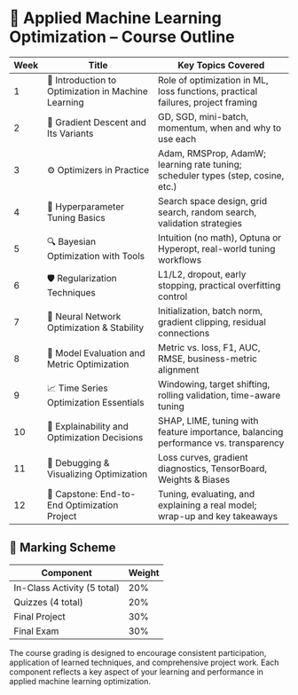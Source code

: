 # 📘 Applied Machine Learning Optimization – Course Outline

| Week | Title                                               | Key Topics Covered                                                                 |
|---------|-----------------------------------------------------|------------------------------------------------------------------------------------|
| 1       | 🧭 Introduction to Optimization in Machine Learning | Role of optimization in ML, loss functions, practical failures, project framing   |
| 2       | 🧮 Gradient Descent and Its Variants                | GD, SGD, mini-batch, momentum, when and why to use each                           |
| 3       | ⚙️ Optimizers in Practice                           | Adam, RMSProp, AdamW; learning rate tuning; scheduler types (step, cosine, etc.)  |
| 4       | 🧪 Hyperparameter Tuning Basics                     | Search space design, grid search, random search, validation strategies            |
| 5       | 🔍 Bayesian Optimization with Tools                 | Intuition (no math), Optuna or Hyperopt, real-world tuning workflows              |
| 6       | 🛡️ Regularization Techniques                        | L1/L2, dropout, early stopping, practical overfitting control                     |
| 7       | 🧠 Neural Network Optimization & Stability          | Initialization, batch norm, gradient clipping, residual connections               |
| 8       | 📏 Model Evaluation and Metric Optimization         | Metric vs. loss, F1, AUC, RMSE, business-metric alignment                         |
| 9       | 📈 Time Series Optimization Essentials              | Windowing, target shifting, rolling validation, time-aware tuning                 |
| 10      | 🔎 Explainability and Optimization Decisions        | SHAP, LIME, tuning with feature importance, balancing performance vs. transparency|
| 11      | 🧰 Debugging & Visualizing Optimization             | Loss curves, gradient diagnostics, TensorBoard, Weights & Biases                  |
| 12      | 🚀 Capstone: End-to-End Optimization Project        | Tuning, evaluating, and explaining a real model; wrap-up and key takeaways        |


## 🧾 Marking Scheme

| Component         | Weight |
|-------------------|--------|
| In-Class Activity (5 total) | 20%    |
| Quizzes (4 total) | 20%    |
| Final Project     | 30%    |
| Final Exam        | 30%    |

The course grading is designed to encourage consistent participation, application of learned techniques, and comprehensive project work. Each component reflects a key aspect of your learning and performance in applied machine learning optimization.
